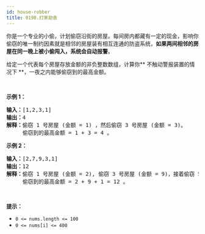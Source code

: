 ```yaml
---
id: house-robber
title: 0198.打家劫舍
---
```

你是一个专业的小偷，计划偷窃沿街的房屋。每间房内都藏有一定的现金，影响你偷窃的唯一制约因素就是相邻的房屋装有相互连通的防盗系统，**如果两间相邻的房屋在同一晚上被小偷闯入，系统会自动报警**。

给定一个代表每个房屋存放金额的非负整数数组，计算你** 不触动警报装置的情况下 **，一夜之内能够偷窃到的最高金额。

 

**示例 1：**


<pre><strong>输入：</strong>[1,2,3,1]<br/><strong>输出：</strong>4<br/><strong>解释：</strong>偷窃 1 号房屋 (金额 = 1) ，然后偷窃 3 号房屋 (金额 = 3)。<br/>     偷窃到的最高金额 = 1 + 3 = 4 。</pre>

**示例 2：**


<pre><strong>输入：</strong>[2,7,9,3,1]<br/><strong>输出：</strong>12<br/><strong>解释：</strong>偷窃 1 号房屋 (金额 = 2), 偷窃 3 号房屋 (金额 = 9)，接着偷窃 5 号房屋 (金额 = 1)。<br/>     偷窃到的最高金额 = 2 + 9 + 1 = 12 。<br/></pre>

 

**提示：**


- <code>0 &lt;= nums.length &lt;= 100</code>
- <code>0 &lt;= nums[i] &lt;= 400</code>
